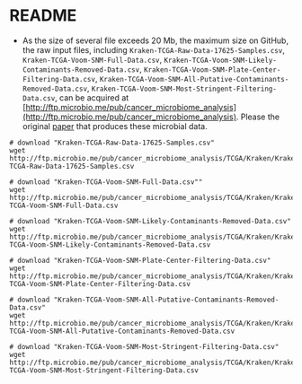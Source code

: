# README

- As the size of several file exceeds 20 Mb, the maximum size on GitHub, the raw input files, including  `Kraken-TCGA-Raw-Data-17625-Samples.csv`, `Kraken-TCGA-Voom-SNM-Full-Data.csv`, `Kraken-TCGA-Voom-SNM-Likely-Contaminants-Removed-Data.csv`, `Kraken-TCGA-Voom-SNM-Plate-Center-Filtering-Data.csv`, `Kraken-TCGA-Voom-SNM-All-Putative-Contaminants-Removed-Data.csv`, `Kraken-TCGA-Voom-SNM-Most-Stringent-Filtering-Data.csv`, can be acquired at  [http://ftp.microbio.me/pub/cancer_microbiome_analysis](http://ftp.microbio.me/pub/cancer_microbiome_analysis). Please the original [paper](https://www.nature.com/articles/s41586-020-2095-1) that produces these microbial data.

```
# download "Kraken-TCGA-Raw-Data-17625-Samples.csv"
wget http://ftp.microbio.me/pub/cancer_microbiome_analysis/TCGA/Kraken/Kraken-TCGA-Raw-Data-17625-Samples.csv

# download "Kraken-TCGA-Voom-SNM-Full-Data.csv""
wget http://ftp.microbio.me/pub/cancer_microbiome_analysis/TCGA/Kraken/Kraken-TCGA-Voom-SNM-Full-Data.csv

# download "Kraken-TCGA-Voom-SNM-Likely-Contaminants-Removed-Data.csv"
wget http://ftp.microbio.me/pub/cancer_microbiome_analysis/TCGA/Kraken/Kraken-TCGA-Voom-SNM-Likely-Contaminants-Removed-Data.csv

# download "Kraken-TCGA-Voom-SNM-Plate-Center-Filtering-Data.csv"
wget http://ftp.microbio.me/pub/cancer_microbiome_analysis/TCGA/Kraken/Kraken-TCGA-Voom-SNM-Plate-Center-Filtering-Data.csv

# download "Kraken-TCGA-Voom-SNM-All-Putative-Contaminants-Removed-Data.csv"
wget http://ftp.microbio.me/pub/cancer_microbiome_analysis/TCGA/Kraken/Kraken-TCGA-Voom-SNM-All-Putative-Contaminants-Removed-Data.csv

# download "Kraken-TCGA-Voom-SNM-Most-Stringent-Filtering-Data.csv"
wget http://ftp.microbio.me/pub/cancer_microbiome_analysis/TCGA/Kraken/Kraken-TCGA-Voom-SNM-Most-Stringent-Filtering-Data.csv
```
